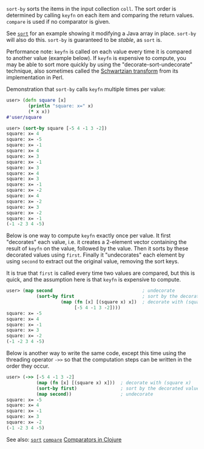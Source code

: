 `sort-by` sorts the items in the input collection `coll`.  The sort
order is determined by calling `keyfn` on each item and comparing the
return values.  `compare` is used if no comparator is given.

See [`sort`][doc-sort] for an example showing it modifying a Java
array in place.  `sort-by` will also do this.  `sort-by` is guaranteed
to be _stable_, as `sort` is.

Performance note: `keyfn` is called on each value every time it is
compared to another value (example below).  If `keyfn` is expensive to
compute, you may be able to sort more quickly by using the
"decorate-sort-undecorate" technique, also sometimes called the
[Schwartzian transform][Schwartzian_transform] from its implementation
in Perl.

[Schwartzian_transform]: http://en.wikipedia.org/wiki/Schwartzian_transform

Demonstration that `sort-by` calls `keyfn` multiple times per value:

```clojure
user> (defn square [x]
        (println "square: x=" x)
        (* x x))
#'user/square

user> (sort-by square [-5 4 -1 3 -2])
square: x= 4
square: x= -5
square: x= -1
square: x= 4
square: x= 3
square: x= -1
square: x= 3
square: x= 4
square: x= 3
square: x= -1
square: x= -2
square: x= 4
square: x= -2
square: x= 3
square: x= -2
square: x= -1
(-1 -2 3 4 -5)
```

Below is one way to compute `keyfn` exactly once per value.  It first
"decorates" each value, i.e. it creates a 2-element vector containing
the result of `keyfn` on the value, followed by the value.  Then it
sorts by these decorated values using `first`.  Finally it
"undecorates" each element by using `second` to extract out the
original value, removing the sort keys.

It is true that `first` is called every time two values are compared,
but this is quick, and the assumption here is that `keyfn` is
expensive to compute.

```clojure
user> (map second                                 ; undecorate
           (sort-by first                         ; sort by the decorated value
                    (map (fn [x] [(square x) x])  ; decorate with (square x)
                         [-5 4 -1 3 -2])))
square: x= -5
square: x= 4
square: x= -1
square: x= 3
square: x= -2
(-1 -2 3 4 -5)
```

Below is another way to write the same code, except this time using
the threading operator `->>` so that the computation steps can be
written in the order they occur.

```clojure
user> (->> [-5 4 -1 3 -2]
           (map (fn [x] [(square x) x]))  ; decorate with (square x)
           (sort-by first)                ; sort by the decorated value
           (map second))                  ; undecorate
square: x= -5
square: x= 4
square: x= -1
square: x= 3
square: x= -2
(-1 -2 3 4 -5)
```

See also:
[`sort`][doc-sort]
[`compare`][doc-compare]
[Comparators in Clojure][ComparatorsInClojure]

[doc-sort]: https://github.com/jafingerhut/thalia/blob/master/doc/project-docs/clojure.core-1.5.1/clojure.core/sort.md
[doc-compare]: https://github.com/jafingerhut/thalia/blob/master/doc/project-docs/clojure.core-1.5.1/clojure.core/compare.md
[ComparatorsInClojure]: https://github.com/jafingerhut/thalia/blob/master/doc/other-topics/comparators.md
